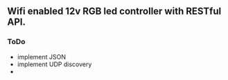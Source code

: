 ## Wifi enabled 12v RGB led controller with RESTful API.

### ToDo
- implement JSON
- implement UDP discovery
- 